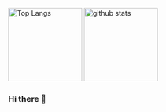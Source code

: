 <p align="left"> 
  <img alt="Top Langs" height="150px" src="https://github-readme-stats.vercel.app/api/top-langs/?username=pasca-l&layout=compact&show_icons=true&theme=onedark" />
  <img alt="github stats" height="150px" src="https://github-readme-stats.vercel.app/api?username=pasca-l&theme=onedark&show_icons=ture" />
</p>

### Hi there 👋

<!--
**pasca-l/pasca-l** is a ✨ _special_ ✨ repository because its `README.md` (this file) appears on your GitHub profile.

Here are some ideas to get you started:

- 🔭 I’m currently working on ...
- 🌱 I’m currently learning ...
- 👯 I’m looking to collaborate on ...
- 🤔 I’m looking for help with ...
- 💬 Ask me about ...
- 📫 How to reach me: ...
- 😄 Pronouns: ...
- ⚡ Fun fact: ...
-->
